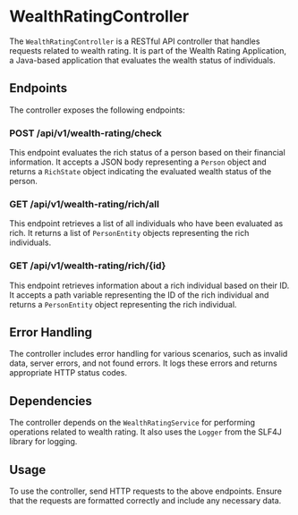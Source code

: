 # WealthRatingController

The `WealthRatingController` is a RESTful API controller that handles requests related to wealth rating. It is part of the Wealth Rating Application, a Java-based application that evaluates the wealth status of individuals.

## Endpoints

The controller exposes the following endpoints:

### POST /api/v1/wealth-rating/check

This endpoint evaluates the rich status of a person based on their financial information. It accepts a JSON body representing a `Person` object and returns a `RichState` object indicating the evaluated wealth status of the person.

### GET /api/v1/wealth-rating/rich/all

This endpoint retrieves a list of all individuals who have been evaluated as rich. It returns a list of `PersonEntity` objects representing the rich individuals.

### GET /api/v1/wealth-rating/rich/{id}

This endpoint retrieves information about a rich individual based on their ID. It accepts a path variable representing the ID of the rich individual and returns a `PersonEntity` object representing the rich individual.

## Error Handling

The controller includes error handling for various scenarios, such as invalid data, server errors, and not found errors. It logs these errors and returns appropriate HTTP status codes.

## Dependencies

The controller depends on the `WealthRatingService` for performing operations related to wealth rating. It also uses the `Logger` from the SLF4J library for logging.

## Usage

To use the controller, send HTTP requests to the above endpoints. Ensure that the requests are formatted correctly and include any necessary data.
